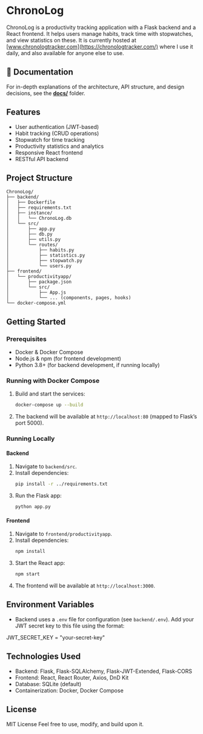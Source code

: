 # ChronoLog

ChronoLog is a productivity tracking application with a Flask backend and a React frontend. It helps users manage habits, track time with stopwatches, and view statistics on these. It is currently hosted at [www.chronologtracker.com](https://chronologtracker.com/) where I use it daily, and also available for anyone else to use.



## 📘 Documentation

For in-depth explanations of the architecture, API structure, and design decisions, see the [**docs/**](./docs/) folder.


## Features

- User authentication (JWT-based)
- Habit tracking (CRUD operations)
- Stopwatch for time tracking
- Productivity statistics and analytics
- Responsive React frontend
- RESTful API backend

## Project Structure

```
ChronoLog/
├── backend/
│   ├── Dockerfile
│   ├── requirements.txt
│   ├── instance/
│   │   └── ChronoLog.db
│   └── src/
│       ├── app.py
│       ├── db.py
│       ├── utils.py
│       └── routes/
│           ├── habits.py
│           ├── statistics.py
│           ├── stopwatch.py
│           └── users.py
├── frontend/
│   └── productivityapp/
│       ├── package.json
│       └── src/
│           ├── App.js
│           └── ... (components, pages, hooks)
└── docker-compose.yml
```

## Getting Started

### Prerequisites

- Docker & Docker Compose
- Node.js & npm (for frontend development)
- Python 3.8+ (for backend development, if running locally)

### Running with Docker Compose

1. Build and start the services:
	```sh
	docker-compose up --build
	```
2. The backend will be available at `http://localhost:80` (mapped to Flask’s port 5000).

### Running Locally

#### Backend

1. Navigate to `backend/src`.
2. Install dependencies:
	```sh
	pip install -r ../requirements.txt
	```
3. Run the Flask app:
	```sh
	python app.py
	```

#### Frontend

1. Navigate to `frontend/productivityapp`.
2. Install dependencies:
	```sh
	npm install
	```
3. Start the React app:
	```sh
	npm start
	```
4. The frontend will be available at `http://localhost:3000`.

## Environment Variables

- Backend uses a `.env` file for configuration (see `backend/.env`). Add your JWT secret key to this file using the format:

JWT_SECRET_KEY = "your-secret-key"

## Technologies Used

- Backend: Flask, Flask-SQLAlchemy, Flask-JWT-Extended, Flask-CORS
- Frontend: React, React Router, Axios, DnD Kit
- Database: SQLite (default)
- Containerization: Docker, Docker Compose

## License

MIT License
Feel free to use, modify, and build upon it.
